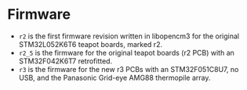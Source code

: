 # Firmware
* `r2` is the first firmware revision written in libopencm3 for the original
  STM32L052K6T6 teapot boards, marked r2.
* `r2_5` is the firmware for the original teapot boards (r2 PCB) with an
  STM32F042K6T7 retrofitted.
* `r3` is the firmware for the new r3 PCBs with an STM32F051C8U7, no USB, and
  the Panasonic Grid-eye AMG88 thermopile array.
